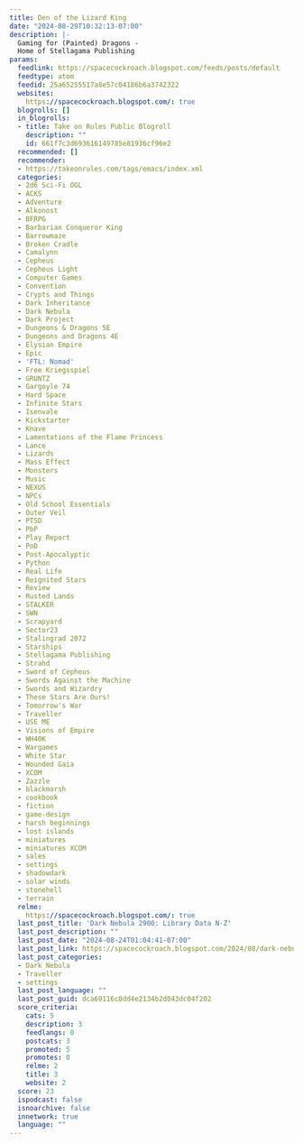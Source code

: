 ```yaml
---
title: Den of the Lizard King
date: "2024-08-29T10:32:13-07:00"
description: |-
  Gaming for (Painted) Dragons -
  Home of Stellagama Publishing
params:
  feedlink: https://spacecockroach.blogspot.com/feeds/posts/default
  feedtype: atom
  feedid: 25a65255517a8e57c04186b6a3742322
  websites:
    https://spacecockroach.blogspot.com/: true
  blogrolls: []
  in_blogrolls:
  - title: Take on Rules Public Blogroll
    description: ""
    id: 661f7c3d693616149785e81936cf96e2
  recommended: []
  recommender:
  - https://takeonrules.com/tags/emacs/index.xml
  categories:
  - 2d6 Sci-Fi OGL
  - ACKS
  - Adventure
  - Alkonost
  - BFRPG
  - Barbarian Conqueror King
  - Barrowmaze
  - Broken Cradle
  - Camalynn
  - Cepheus
  - Cepheus Light
  - Computer Games
  - Convention
  - Crypts and Things
  - Dark Inheritance
  - Dark Nebula
  - Dark Project
  - Dungeons & Dragons 5E
  - Dungeons and Dragons 4E
  - Elysian Empire
  - Epic
  - 'FTL: Nomad'
  - Free Kriegsspiel
  - GRUNTZ
  - Gargoyle 74
  - Hard Space
  - Infinite Stars
  - Isenvale
  - Kickstarter
  - Knave
  - Lamentations of the Flame Princess
  - Lance
  - Lizards
  - Mass Effect
  - Monsters
  - Music
  - NEXUS
  - NPCs
  - Old School Essentials
  - Outer Veil
  - PTSD
  - PbP
  - Play Report
  - PoD
  - Post-Apocalyptic
  - Python
  - Real Life
  - Reignited Stars
  - Review
  - Rusted Lands
  - STALKER
  - SWN
  - Scrapyard
  - Sector23
  - Stalingrad 2072
  - Starships
  - Stellagama Publishing
  - Strahd
  - Sword of Cepheus
  - Swords Against the Machine
  - Swords and Wizardry
  - These Stars Are Ours!
  - Tomorrow's War
  - Traveller
  - USE ME
  - Visions of Empire
  - WH40K
  - Wargames
  - White Star
  - Wounded Gaia
  - XCOM
  - Zazzle
  - blackmarsh
  - cookbook
  - fiction
  - game-design
  - harsh beginnings
  - lost islands
  - miniatures
  - miniatures XCOM
  - sales
  - settings
  - shadowdark
  - solar winds
  - stonehell
  - terrain
  relme:
    https://spacecockroach.blogspot.com/: true
  last_post_title: 'Dark Nebula 2900: Library Data N-Z'
  last_post_description: ""
  last_post_date: "2024-08-24T01:04:41-07:00"
  last_post_link: https://spacecockroach.blogspot.com/2024/08/dark-nebula-2900-library-data-n-z.html
  last_post_categories:
  - Dark Nebula
  - Traveller
  - settings
  last_post_language: ""
  last_post_guid: dca69116c0dd4e2134b2d043dc04f202
  score_criteria:
    cats: 5
    description: 3
    feedlangs: 0
    postcats: 3
    promoted: 5
    promotes: 0
    relme: 2
    title: 3
    website: 2
  score: 23
  ispodcast: false
  isnoarchive: false
  innetwork: true
  language: ""
---
```

